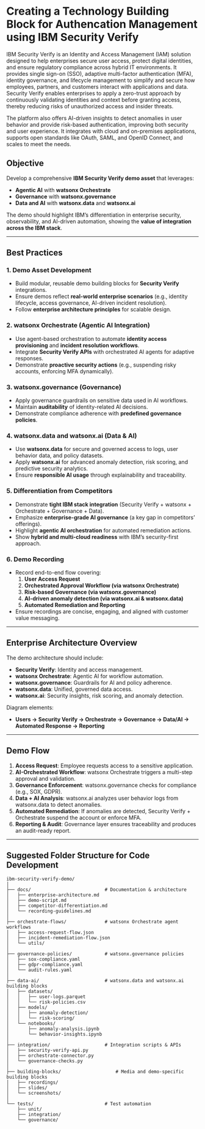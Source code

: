 # Creating a Technology Building Block for Authencation Management using IBM Security Verify

IBM Security Verify is an Identity and Access Management (IAM) solution designed to help enterprises secure user access, protect digital identities, and ensure regulatory compliance across hybrid IT environments. It provides single sign-on (SSO), adaptive multi-factor authentication (MFA), identity governance, and lifecycle management to simplify and secure how employees, partners, and customers interact with applications and data. Security Verify enables enterprises to apply a zero-trust approach by continuously validating identities and context before granting access, thereby reducing risks of unauthorized access and insider threats.

The platform also offers AI-driven insights to detect anomalies in user behavior and provide risk-based authentication, improving both security and user experience. It integrates with cloud and on-premises applications, supports open standards like OAuth, SAML, and OpenID Connect, and scales to meet the needs.

## Objective
Develop a comprehensive **IBM Security Verify demo asset** that leverages:
- **Agentic AI** with **watsonx Orchestrate**  
- **Governance** with **watsonx.governance**  
- **Data and AI** with **watsonx.data** and **watsonx.ai**

The demo should highlight IBM’s differentiation in enterprise security, observability, and AI-driven automation, showing the **value of integration across the IBM stack**.

---

## Best Practices

### 1. Demo Asset Development
- Build modular, reusable demo building blocks for **Security Verify** integrations.  
- Ensure demos reflect **real-world enterprise scenarios** (e.g., identity lifecycle, access governance, AI-driven incident resolution).  
- Follow **enterprise architecture principles** for scalable design.  

### 2. watsonx Orchestrate (Agentic AI Integration)
- Use agent-based orchestration to automate **identity access provisioning** and **incident resolution workflows**.  
- Integrate **Security Verify APIs** with orchestrated AI agents for adaptive responses.  
- Demonstrate **proactive security actions** (e.g., suspending risky accounts, enforcing MFA dynamically).  

### 3. watsonx.governance (Governance)
- Apply governance guardrails on sensitive data used in AI workflows.  
- Maintain **auditability** of identity-related AI decisions.  
- Demonstrate compliance adherence with **predefined governance policies**.  

### 4. watsonx.data and watsonx.ai (Data & AI)
- Use **watsonx.data** for secure and governed access to logs, user behavior data, and policy datasets.  
- Apply **watsonx.ai** for advanced anomaly detection, risk scoring, and predictive security analytics.  
- Ensure **responsible AI usage** through explainability and traceability.  

### 5. Differentiation from Competitors
- Demonstrate **tight IBM stack integration** (Security Verify + watsonx + Orchestrate + Governance + Data).  
- Emphasize **enterprise-grade AI governance** (a key gap in competitors’ offerings).  
- Highlight **agentic AI orchestration** for automated remediation actions.  
- Show **hybrid and multi-cloud readiness** with IBM’s security-first approach.  

### 6. Demo Recording
- Record end-to-end flow covering:  
  1. **User Access Request**  
  2. **Orchestrated Approval Workflow (via watsonx Orchestrate)**  
  3. **Risk-based Governance (via watsonx.governance)**  
  4. **AI-driven anomaly detection (via watsonx.ai & watsonx.data)**  
  5. **Automated Remediation and Reporting**  
- Ensure recordings are concise, engaging, and aligned with customer value messaging.  

---

## Enterprise Architecture Overview
The demo architecture should include:  
- **Security Verify**: Identity and access management.  
- **watsonx Orchestrate**: Agentic AI for workflow automation.  
- **watsonx.governance**: Guardrails for AI and policy adherence.  
- **watsonx.data**: Unified, governed data access.  
- **watsonx.ai**: Security insights, risk scoring, and anomaly detection.  

Diagram elements:  
- **Users → Security Verify → Orchestrate → Governance → Data/AI → Automated Response → Reporting**

---

## Demo Flow
1. **Access Request**: Employee requests access to a sensitive application.  
2. **AI-Orchestrated Workflow**: watsonx Orchestrate triggers a multi-step approval and validation.  
3. **Governance Enforcement**: watsonx.governance checks for compliance (e.g., SOX, GDPR).  
4. **Data + AI Analysis**: watsonx.ai analyzes user behavior logs from watsonx.data to detect anomalies.  
5. **Automated Remediation**: If anomalies are detected, Security Verify + Orchestrate suspend the account or enforce MFA.  
6. **Reporting & Audit**: Governance layer ensures traceability and produces an audit-ready report.  

---

## Suggested Folder Structure for Code Development

```plaintext
ibm-security-verify-demo/
│
├── docs/                           # Documentation & architecture
│   ├── enterprise-architecture.md
│   ├── demo-script.md
│   ├── competitor-differentiation.md
│   └── recording-guidelines.md
│
├── orchestrate-flows/              # watsonx Orchestrate agent workflows
│   ├── access-request-flow.json
│   ├── incident-remediation-flow.json
│   └── utils/
│
├── governance-policies/            # watsonx.governance policies
│   ├── sox-compliance.yaml
│   ├── gdpr-compliance.yaml
│   └── audit-rules.yaml
│
├── data-ai/                        # watsonx.data and watsonx.ai building blocks
│   ├── datasets/
│   │   ├── user-logs.parquet
│   │   └── risk-policies.csv
│   ├── models/
│   │   ├── anomaly-detection/
│   │   └── risk-scoring/
│   └── notebooks/
│       ├── anomaly-analysis.ipynb
│       └── behavior-insights.ipynb
│
├── integration/                    # Integration scripts & APIs
│   ├── security-verify-api.py
│   ├── orchestrate-connector.py
│   └── governance-checks.py
│
├── building-blocks/                    # Media and demo-specific building blocks
│   ├── recordings/
│   ├── slides/
│   └── screenshots/
│
└── tests/                          # Test automation
    ├── unit/
    ├── integration/
    └── governance/